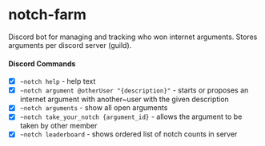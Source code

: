 # notch-farm
Discord bot for managing and tracking who won internet arguments. Stores arguments per discord 
server (guild). 

#### Discord Commands
- [x] `~notch help` - help text
- [x] `~notch argument @otherUser "{description}"` - starts or proposes an internet argument with 
another~user with the given description
- [x] `~notch arguments` - show all open arguments
- [x] `~notch take_your_notch {argument_id}` - allows the argument to be taken by other member
- [x] `~notch leaderboard` - shows ordered list of notch counts in server
